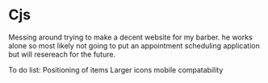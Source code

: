 # Cjs 

Messing around trying to make a decent website for my barber. he works alone so most likely not going to put an appointment scheduling application 
but will resereach for the future.

To do list:
Positioning of items
Larger icons
mobile compatability
